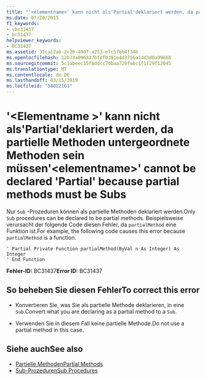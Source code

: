 ```yaml
---
title: "'<elementname>' kann nicht als'Partial'deklariert werden, da partielle Methoden untergeordnete Methoden sein müssen"
ms.date: 07/20/2015
f1_keywords:
- vbc31437
- bc31437
helpviewer_keywords:
- BC31437
ms.assetid: 31ca12ab-2c26-4907-a253-e7c57bb4f34b
ms.openlocfilehash: 12b73a096337bfdf0391e4d3756a14d3d0a99668
ms.sourcegitcommit: 5c1abeec15fbddcc7dbaa729fabc1f1f29f12045
ms.translationtype: MT
ms.contentlocale: de-DE
ms.lasthandoff: 03/15/2019
ms.locfileid: "58022161"
---
```

# <a name="elementname-cannot-be-declared-partial-because-partial-methods-must-be-subs"></a><span data-ttu-id="0f216-102">'\<Elementname >' kann nicht als'Partial'deklariert werden, da partielle Methoden untergeordnete Methoden sein müssen</span><span class="sxs-lookup"><span data-stu-id="0f216-102">'\<elementname>' cannot be declared 'Partial' because partial methods must be Subs</span></span>
<span data-ttu-id="0f216-103">Nur `Sub` -Prozeduren können als partielle Methoden deklariert werden.</span><span class="sxs-lookup"><span data-stu-id="0f216-103">Only `Sub` procedures can be declared to be partial methods.</span></span> <span data-ttu-id="0f216-104">Beispielsweise verursacht der folgende Code diesen Fehler, da `partialMethod` eine Funktion ist.</span><span class="sxs-lookup"><span data-stu-id="0f216-104">For example, the following code causes this error because `partialMethod` is a function.</span></span>  
  
```  
' Partial Private Function partialMethod(ByVal n As Integer) As Integer  
' End Function  
```  
  
 <span data-ttu-id="0f216-105">**Fehler-ID:** BC31437</span><span class="sxs-lookup"><span data-stu-id="0f216-105">**Error ID:** BC31437</span></span>  
  
## <a name="to-correct-this-error"></a><span data-ttu-id="0f216-106">So beheben Sie diesen Fehler</span><span class="sxs-lookup"><span data-stu-id="0f216-106">To correct this error</span></span>  
  
-   <span data-ttu-id="0f216-107">Konvertieren Sie, was Sie als partielle Methode deklarieren, in eine `Sub`.</span><span class="sxs-lookup"><span data-stu-id="0f216-107">Convert what you are declaring as a partial method to a `Sub`.</span></span>  
  
-   <span data-ttu-id="0f216-108">Verwenden Sie in diesem Fall keine partielle Methode.</span><span class="sxs-lookup"><span data-stu-id="0f216-108">Do not use a partial method in this case.</span></span>  
  
## <a name="see-also"></a><span data-ttu-id="0f216-109">Siehe auch</span><span class="sxs-lookup"><span data-stu-id="0f216-109">See also</span></span>

- [<span data-ttu-id="0f216-110">Partielle Methoden</span><span class="sxs-lookup"><span data-stu-id="0f216-110">Partial Methods</span></span>](../../visual-basic/programming-guide/language-features/procedures/partial-methods.md)
- [<span data-ttu-id="0f216-111">Sub-Prozeduren</span><span class="sxs-lookup"><span data-stu-id="0f216-111">Sub Procedures</span></span>](../../visual-basic/programming-guide/language-features/procedures/sub-procedures.md)
